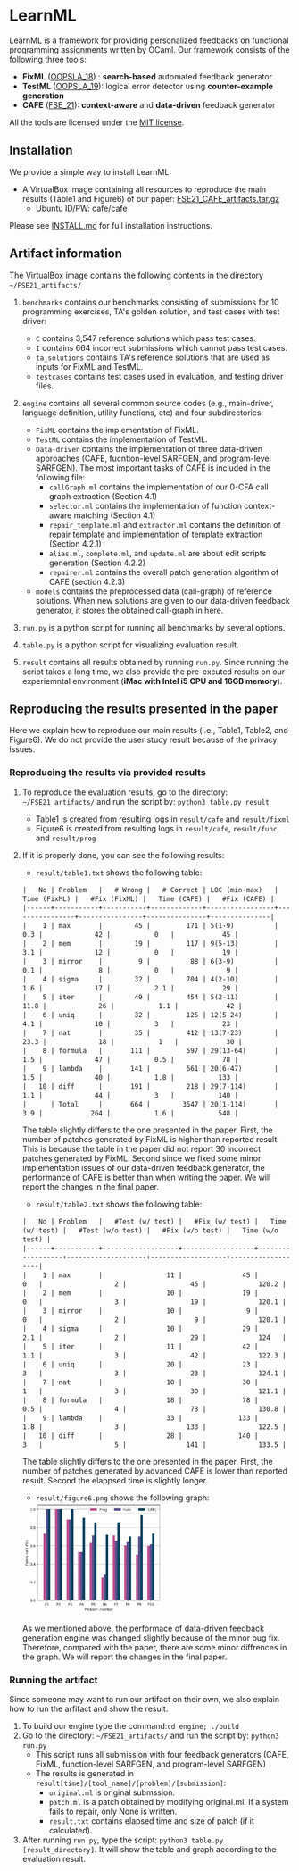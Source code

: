 # LearnML

LearnML is a framework for providing personalized feedbacks on functional programming assignments written by OCaml. Our framework consists of the following three tools:

* **FixML** ([OOPSLA_18](https://dl.acm.org/doi/10.1145/3276528)) : **search-based** automated feedback generator
* **TestML** ([OOPSLA_19](https://dl.acm.org/doi/10.1145/3360614)): logical error detector using **counter-example generation**
* **CAFE** ([FSE_21](./FSE21.pdf)): **context-aware** and **data-driven** feedback generator

All the tools are licensed under the [MIT license](LICENSE).

## Installation
We provide a simple way to install LearnML:
* A VirtualBox image containing all resources to reproduce the main results (Table1 and Figure6) of our paper: [FSE21_CAFE_artifacts.tar.gz](https://drive.google.com/file/d/1JRLXfOugQd7al5jUwkTpWH4pIWF0Bowh/view?usp=sharing)
   * Ubuntu ID/PW: cafe/cafe
   
Please see [INSTALL.md](./INSTALL.md) for full installation instructions.

## Artifact information

The VirtualBox image contains the following contents in the directory `~/FSE21_artifacts/`
1. `benchmarks` contains our benchmarks consisting of submissions for 10 programming exercises, TA's golden solution, and test cases with test driver:
    * `C` contains 3,547 reference solutions which pass test cases.
    * `I` contains 664 incorrect submissions which cannot pass test cases.
    * `ta_solutions` contains TA's reference solutions that are used as inputs for FixML and TestML.
    * `testcases` contains test cases used in evaluation, and testing driver files.
 
2. `engine` contains all several common source codes (e.g., main-driver, language definition, utility functions, etc) and four subdirectories: 
    * `FixML` contains the implementation of FixML.
    * `TestML` contains the implementation of TestML.
    * `Data-driven` contains the implementation of three data-driven approaches (CAFE, fucntion-level SARFGEN, and program-level SARFGEN). The most important tasks of CAFE is included in the following file:
      * `callGraph.ml` contains the implementation of our 0-CFA call graph extraction (Section 4.1)
      * `selector.ml` contains the implementation of function context-aware matching (Section 4.1)
      * `repair_template.ml` and `extractor.ml` contains the definition of repair template and implementation of template extraction (Section 4.2.1)
      * `alias.ml`, `complete.ml`, and `update.ml` are about edit scripts generation (Section 4.2.2)
      * `repairer.ml` contains the overall patch generation algorithm of CAFE (section 4.2.3)
    * `models` contains the preprocessed data (call-graph) of reference solutions. When new solutions are given to our data-driven feedback generator, it stores the obtained call-graph in here.
    
3. `run.py` is a python script for running all benchmarks by several options.
4. `table.py` is a python script for visualizing evaluation result.
5. `result` contains all results obtained by running `run.py`. Since running the script takes a long time, we also provide the pre-excuted results on our experiemntal environment (**iMac with Intel i5 CPU and 16GB memory**).

## Reproducing the results presented in the paper
Here we explain how to reproduce our main results (i.e., Table1, Table2, and Figure6). We do not provide the user study result because of the privacy issues.

### Reproducing the results via provided results
1. To reproduce the evaluation results, go to the directory: `~/FSE21_artifacts/` and run the script by: ``` python3 table.py result ``` 
    * Table1 is created from resulting logs in `result/cafe` and `result/fixml`
    * Figure6 is created from  resulting logs in `result/cafe`, `result/func`, and `result/prog`
2. If it is properly done, you can see the following results:
    * `result/table1.txt` shows the following table:
    
    ```
    |   No | Problem   |   # Wrong |   # Correct | LOC (min-max)   |   Time (FixML) |   #Fix (FixML) |   Time (CAFE) |   #Fix (CAFE) |
    |------+-----------+-----------+-------------+-----------------+----------------+----------------+---------------+---------------|
    |    1 | max       |        45 |         171 | 5(1-9)          |            0.3 |             42 |           0   |            45 |
    |    2 | mem       |        19 |         117 | 9(5-13)         |            3.1 |             12 |           0   |            19 |
    |    3 | mirror    |         9 |          88 | 6(3-9)          |            0.1 |              8 |           0   |             9 |
    |    4 | sigma     |        32 |         704 | 4(2-10)         |            1.6 |             17 |           2.1 |            29 |
    |    5 | iter      |        49 |         454 | 5(2-11)         |           11.8 |             26 |           1.1 |            42 |
    |    6 | uniq      |        32 |         125 | 12(5-24)        |            4.1 |             10 |           3   |            23 |
    |    7 | nat       |        35 |         412 | 13(7-23)        |           23.3 |             18 |           1   |            30 |
    |    8 | formula   |       111 |         597 | 29(13-64)       |            1.5 |             47 |           0.5 |            78 |
    |    9 | lambda    |       141 |         661 | 20(6-47)        |            1.5 |             40 |           1.8 |           133 |
    |   10 | diff      |       191 |         218 | 29(7-114)       |            1.1 |             44 |           3   |           140 |
    |      | Total     |       664 |        3547 | 20(1-114)       |            3.9 |            264 |           1.6 |           548 |
    ```
    
    The table slightly differs to the one presented in the paper. First, the number of patches generated by FixML is higher than reported result. This is because the table in the paper did not report 30 incorrect patches generated by FixML. Second since we fixed some minor implementation issues of our data-driven feedback generator, the performance of CAFE is better than when writing the paper. We will report the changes in the final paper.
    
    * `result/table2.txt` shows the following table:
    
    ```
    |   No | Problem   |   #Test (w/ test) |   #Fix (w/ test) |   Time (w/ test) |   #Test (w/o test) |   #Fix (w/o test) |   Time (w/o test) |
    |------+-----------+-------------------+------------------+------------------+--------------------+-------------------+-------------------|
    |    1 | max       |                11 |               45 |              0   |                  2 |                45 |             120.2 |
    |    2 | mem       |                10 |               19 |              0   |                  3 |                19 |             120.1 |
    |    3 | mirror    |                10 |                9 |              0   |                  2 |                 9 |             120.1 |
    |    4 | sigma     |                10 |               29 |              2.1 |                  2 |                29 |             124   |
    |    5 | iter      |                11 |               42 |              1.1 |                  3 |                42 |             122.3 |
    |    6 | uniq      |                20 |               23 |              3   |                  3 |                23 |             124.1 |
    |    7 | nat       |                10 |               30 |              1   |                  3 |                30 |             121.1 |
    |    8 | formula   |                18 |               78 |              0.5 |                  4 |                78 |             130.8 |
    |    9 | lambda    |                33 |              133 |              1.8 |                  3 |               133 |             122.5 |
    |   10 | diff      |                28 |              140 |              3   |                  5 |               141 |             133.5 |
    ```
    
    The table slightly differs to the one presented in the paper. First, the number of patches generated by advanced CAFE is lower than reported result. Second the elappsed time is slightly longer.
    
    * `result/figure6.png` shows the following graph:

    <img src= "./result/figure6.png" width="250" height="200"> 
    
    As we mentioned above, the performace of data-driven feedback generation engine was changed slightly because of the minor bug fix. Therefore, compared with the paper, there are some minor diffrences in the graph. We will report the changes in the final paper.

### Running the artifact
Since someone may want to run our artifact on their own, we also explain how to run the arfifact and show the result. 
1. To build our engine type the command:```cd engine; ./build```
2. Go to the directory: `~/FSE21_artifacts/` and run the script by: ``` python3 run.py ```
    * This script runs all submission with four feedback generators (CAFE, FixML, function-level SARFGEN, and program-level SARFGEN)
    * The results is generated in `result[time]/[tool_name]/[problem]/[submission]`:
      * `original.ml` is original submssion.
      * `patch.ml` is a patch obtained by modifying original.ml. If a system fails to repair, only None is written.
      * `result.txt` contains elapsed time and size of patch (if it calculated).
3. After running `run.py`, type the script: ``` python3 table.py [result_directory] ```. It will show the table and graph according to the evaluation result.
